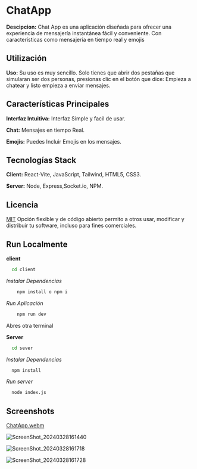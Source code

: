 # ChatApp
**Descipcion:** Chat App es una aplicación diseñada para ofrecer una experiencia de mensajería instantánea fácil y conveniente. Con características como mensajería en tiempo real y emojis

## Utilización

**Uso:** Su uso es muy sencillo. Solo tienes que abrir dos pestañas que simularan ser dos personas, presionas clic en el botón que dice: Empieza a chatear y listo empieza a enviar mensajes.

## Características Principales
**Interfaz Intuitiva:** Interfaz Simple y facil de usar.

**Chat:** Mensajes en tiempo Real.

**Emojis:** Puedes Incluir Emojis en los mensajes.

## Tecnologías Stack

**Client:** React-Vite, JavaScript, Tailwind, HTML5, CSS3.

**Server:** Node, Express,Socket.io, NPM.
## Licencia

[MIT](https://choosealicense.com/licenses/mit/) Opción flexible y de código abierto permito a otros usar, modificar y distribuir tu software, incluso para fines comerciales.



## Run Localmente

**client**

```bash
  cd client
```
*Instalar Dependencias*
```bash
    npm install o npm i
```
*Run Aplicación*

```bash
    npm run dev
```

Abres otra terminal
 
 **Server**

```bash
  cd sever
```
*Instalar Dependencias*

```bash
  npm install 
```

*Run server*

```bash
  node index.js
```


## Screenshots
[ChatApp.webm](https://github.com/joosudev/chatApp/assets/47118243/2365b7d6-3545-4403-90f9-d5d840b12887)

![ScreenShot_20240328161440](https://github.com/joosudev/chatApp/assets/47118243/92b53c36-1db5-4800-9d57-575604291da5)

![ScreenShot_20240328161718](https://github.com/joosudev/chatApp/assets/47118243/15aa31f9-4152-4200-a8a1-4324669452bc)

![ScreenShot_20240328161728](https://github.com/joosudev/chatApp/assets/47118243/637619e0-c220-446b-a1ab-26bc4c7622d6)

